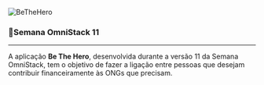 ![BeTheHero](https://raw.githubusercontent.com/rocketseat-education/semana-omnistack-11/master/.github/bethehero.png)
### 🚀Semana OmniStack 11
---

  A aplicação **Be The Hero**, desenvolvida durante a versão 11 da Semana OmniStack, tem o objetivo de fazer a ligação entre pessoas que desejam contribuir financeiramente às ONGs que precisam.
